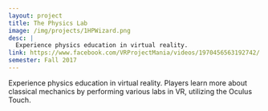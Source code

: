 ```yaml
---
layout: project
title: The Physics Lab
image: /img/projects/1HPWizard.png
desc: |
  Experience physics education in virtual reality.
link: https://www.facebook.com/VRProjectMania/videos/1970456563192742/
semester: Fall 2017
---
```

Experience physics education in virtual reality. Players learn more about classical mechanics by performing various labs in VR, utilizing the Oculus Touch.